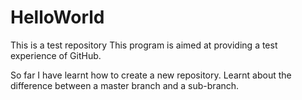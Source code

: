 # HelloWorld
This is a test repository
This program is aimed at providing a test experience of GitHub.

So far I have learnt how to create a new repository. Learnt about the difference between a master branch and a sub-branch.

